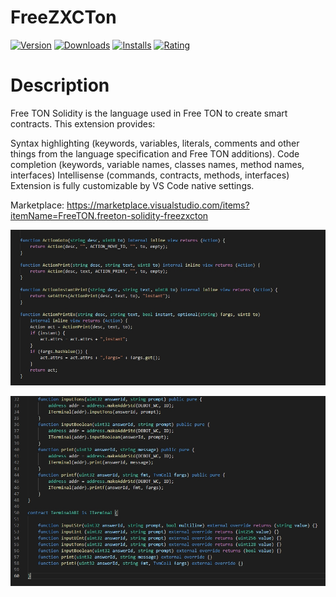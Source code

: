 # FreeZXCTon
[![Version](https://vsmarketplacebadge.apphb.com/version/FreeTON.svg)](https://marketplace.visualstudio.com/items?itemName=FreeTON)  [![Downloads](https://vsmarketplacebadge.apphb.com/downloads/FreeTON.svg)](https://marketplace.visualstudio.com/items?itemName=FreeTON) [![Installs](https://vsmarketplacebadge.apphb.com/installs/FreeTON.svg)](https://marketplace.visualstudio.com/items?itemName=FreeTON) [![Rating](https://vsmarketplacebadge.apphb.com/rating-star/mytonwallet.solidity.svg)](https://marketplace.visualstudio.com/items?itemName=FreeTON#review-details)

# Description
Free TON Solidity is the language used in Free TON to create smart contracts.
This extension provides:

Syntax highlighting (keywords, variables, literals, comments and other things from the language specification and Free TON additions).
Code completion (keywords, variable names, classes names, method names, interfaces)
Intellisense (commands, contracts, methods, interfaces)
Extension is fully customizable by VS Code native settings.

Marketplace: https://marketplace.visualstudio.com/items?itemName=FreeTON.freeton-solidity-freezxcton



![Image alt](https://github.com/FreeZXCTon/FreeTON/blob/main/screenshots/img1.jpg)

![Image alt](https://github.com/FreeZXCTon/FreeTON/blob/main/screenshots/img2.jpg)
